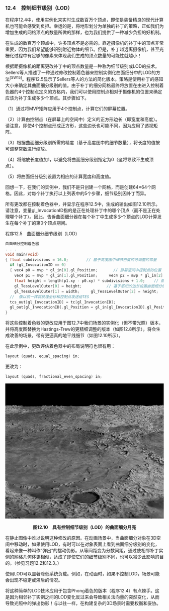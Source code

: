 ### 12.4　控制细节级别（LOD）

在程序12.4中，使用实例化来实时生成数百万个顶点，即使是装备精良的现代计算机也可能会感受到负担。幸运的是，将地形划分为单独的补丁的策略，正如我们为增加生成的网格顶点的数量所做的那样，也为我们提供了一种减少负担的好机制。

在生成的数百万个顶点中，许多顶点不是必需的。靠近摄像机的补丁中的顶点非常重要，因为我们希望能够识别附近物体的细节。但是，补丁越远离摄像机，甚至光栅化过程中有足够的像素来体现我们生成的顶点数量的可能性就越小！

根据距摄像机的距离更改补丁中的顶点数量是一种称为细节级别或LOD的技术。Sellers等人描述了一种通过修改控制着色器来控制实例化曲面细分中的LOD的方法<sup class="my_markdown">[SW15]</sup>。程序12.5显示了Sellers等人的方法的简化版本。策略是使用补丁的感知大小来确定其曲面细分级别的值。由于补丁的细分网格最终将放置在由进入控制着色器的4个控制点定义的方格内，我们可以使用控制点相对于摄像机的位置来确定应该为补丁生成多少个顶点。其步骤如下。

（1）通过将MVP矩阵应用于4个控制点，计算它们的屏幕位置。

（2）计算由控制点（在屏幕上的空间中）定义的正方形边长（即宽度和高度）。请注意，即使4个控制点形成正方形，这些边长也可能不同，因为应用了透视矩阵。

（3）根据曲面细分级别所需的精度（基于高度图中的细节数量），将长度的值按可调整常数进行缩放。

（4）将缩放长度值加1，以避免将曲面细分级别指定为0（这将导致不生成顶点）。

（5）将曲面细分级别设置为相应的计算宽度和高度值。

回想一下，在我们的实例中，我们不是只创建一个网格，而是创建64×64个网格。因此，对每个补丁执行以上列表中的5个步骤，细节级别因补丁而异。

所有更改都在控制着色器中，并显示在程序12.5中，生成的输出如图12.10所示。请注意，变量gl_InvocationID指的是正在处理补丁中的哪个顶点（而不是正在处理哪个补丁）。因此，告诉曲面细分器在每个补丁中生成多少个顶点的LOD计算发生在每个补丁的第0个顶点期间。

程序12.5　曲面细分细节级别（LOD）

```c
曲面细分控制着色器
. . .
void main(void)
{ float subdivisions = 16.0;        // 基于高度图中细节密度的可调整的常量
  if (gl_InvocationID == 0)
  { vec4 p0 = mvp * gl_in[0].gl_Position;       // 屏幕空间中控制点的位置
    vec4 p1 = mvp * gl_in[1].gl_Position;     vec4 p2 = mvp * gl_in[2].gl_Position;     p0 = p0 / p0.w;     p1 = p1 / p1.w;     p2 = p2 / p2.w;     float width = length(p2.xy - p0.xy) * subdivisions + 1.0;     // 曲面细分网格的感知"宽度"
    float height = length(p1.xy - p0.xy) * subdivisions + 1.0;    // 曲面细分网格的感知"高度"
    gl_TessLevelOuter[0] = height;           // 基于感知的边长设置曲面细分级别
    gl_TessLevelOuter[1] = width;     gl_TessLevelOuter[2] = height;     gl_TessLevelOuter[3] = width;     gl_TessLevelInner[0] = width;     gl_TessLevelInner[1] = height;   }
  //  像以前一样将纹理坐标和控制点发送给TES
  tcs_out[gl_InvocationID] = tc[gl_InvocationID];
  gl_out[gl_InvocationID].gl_Position = gl_in[gl_InvocationID].gl_Position;
}

```

将这些控制着色器的更改应用于图12.7中我们场景的实例化（但不带光照）版本，并将高度图替换为Hastings-Trew的更精细调整的版本（如图12.8所示），将会生成改善的场景，带有更逼真的地平线细节（如图12.10所示）。

在此示例中，更改评估着色器中的布局说明符也很有用：

```c
layout (quads, equal_spacing) in;
```

更改为：

```c
layout (quads, fractional_even_spacing) in;
```

![279.png](../images/279.png)
<center class="my_markdown"><b class="my_markdown">图12.10　具有控制细节级别（LOD）的曲面细分月亮</b></center>

在静止图像中难以说明这种修改的原因。在动画场景中，当曲面细分对象在3D空间中移动时，如果使用LOD，有时可以在对象表面上看到曲面细分级别的变化，看起来像一种叫作“弹出”的摆动伪影。从等间距变为分数间距，通过使相邻补丁实例的网格几何体更相似，达成了即使它们的细节级别不同，也可以减少此影响的目的。（参见习题12.2和12.3。）

使用LOD可以显著降低系统负载。例如，在动画时，如果不控制LOD，场景可能会出现不稳定或滞后的情况。

将这种简单的LOD技术应用于包含Phong着色的版本（程序12.4）有点棘手。这是因为相邻补丁实例之间的LOD变化反过来会导致相关法向量的突然变化，从而导致光照中的弹出伪影！与以往一样，在构建复杂的3D场景时需要权衡和妥协。

